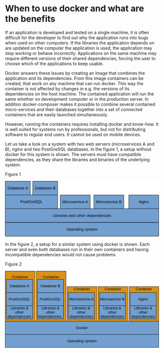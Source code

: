 # When to use docker and what are the benefits

If an application is developed and tested on a single machine, it is often difficult for the developer to find out why the application runs into bugs when used on other computers. If the libraries the application depends on are updated on the computer the application is used, the application may stop working or behave incorrectly. Applications on the same machine may require different versions of their shared dependencies, forcing the user to choose which of the applications to keep usable. 

Docker answers these issues by creating an image that combines the application and its dependencies. From this image containers can be created, that work on any machine that can run docker. This way the container is not affected by changes in e.g. the versions of its dependencies on the host machine. The contained application will run the same whether on development computer or in the production server. In addition docker-composer makes it possible to combine several contained micro-services and their databases together into a set of connected containers that are easily launched simultaneously. 

However, running the containers requires installing docker and know-how. It is well suited for systems run by professionals, but not for distributing software to regular end users. It cannot be used on mobile devices.  

Let us take a look on a system with two web servers (microservices A and B), nginx  and two PostGreSQL databases. In the figure 1, a setup without docker for this system is shown. The servers must have compatible dependencies, as they share the libraries and binaries of the underlying system.

Figure 1

![System without docker](system_without_docker.png)


In the figure 2, a setup for a similar system using docker is shown. Each server and even both databases run in their own containers and having incompatible dependencies would not cause problems.


Figure 2

![System with docker](system_with_docker.png)




